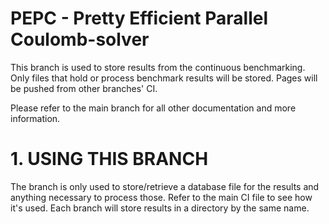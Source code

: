 # PEPC -  Pretty Efficient Parallel Coulomb-solver

This branch is used to store results from the continuous benchmarking. Only
files that hold or process benchmark results will be stored. Pages will be
pushed from other branches' CI.

Please refer to the main branch for all other documentation and more
information.

# 1. USING THIS BRANCH

The branch is only used to store/retrieve a database file for the results and
anything necessary to process those. Refer to the main CI file to see how it's
used.
Each branch will store results in a directory by the same name.
